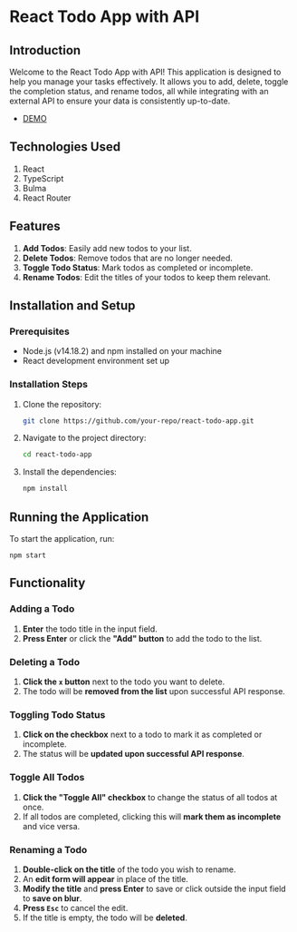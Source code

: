 # React Todo App with API


## Introduction
Welcome to the React Todo App with API! This application is designed to help you manage your tasks effectively. It allows you to add, delete, toggle the completion status, and rename todos, all while integrating with an external API to ensure your data is consistently up-to-date.
- [DEMO](https://anastasia1383.github.io/react-todo-app/)

## Technologies Used
1. React
2. TypeScript
3. Bulma
4. React Router

## Features
1. **Add Todos**: Easily add new todos to your list.
2. **Delete Todos**: Remove todos that are no longer needed.
3. **Toggle Todo Status**: Mark todos as completed or incomplete.
4. **Rename Todos**: Edit the titles of your todos to keep them relevant.

## Installation and Setup

### Prerequisites
- Node.js (v14.18.2) and npm installed on your machine
- React development environment set up

### Installation Steps
1. Clone the repository:
   ```sh
   git clone https://github.com/your-repo/react-todo-app.git

2. Navigate to the project directory:
   ```sh
   cd react-todo-app

3. Install the dependencies:
   ```sh
   npm install
   
## Running the Application
To start the application, run:
    
    npm start

## Functionality

### Adding a Todo
1. **Enter** the todo title in the input field.
2. **Press Enter** or click the **"Add" button** to add the todo to the list.

### Deleting a Todo
1. **Click the `x` button** next to the todo you want to delete.
2. The todo will be **removed from the list** upon successful API response.

### Toggling Todo Status
1. **Click on the checkbox** next to a todo to mark it as completed or incomplete.
2. The status will be **updated upon successful API response**.

### Toggle All Todos
1. **Click the "Toggle All" checkbox** to change the status of all todos at once.
2. If all todos are completed, clicking this will **mark them as incomplete** and vice versa.

### Renaming a Todo
1. **Double-click on the title** of the todo you wish to rename.
2. An **edit form will appear** in place of the title.
3. **Modify the title** and **press Enter** to save or click outside the input field to **save on blur**.
4. **Press `Esc`** to cancel the edit.
5. If the title is empty, the todo will be **deleted**.

